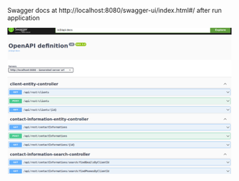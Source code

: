 Swagger docs at http://localhost:8080/swagger-ui/index.html#/ after run application

![img_1.png](img_1.png)
